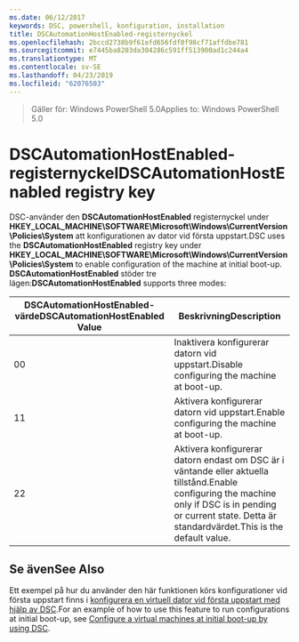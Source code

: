 ```yaml
---
ms.date: 06/12/2017
keywords: DSC, powershell, konfiguration, installation
title: DSCAutomationHostEnabled-registernyckel
ms.openlocfilehash: 2bccd2738b9f61efd656fdf0f98cf71affdbe781
ms.sourcegitcommit: e7445ba8203da304286c591ff513900ad1c244a4
ms.translationtype: MT
ms.contentlocale: sv-SE
ms.lasthandoff: 04/23/2019
ms.locfileid: "62076503"
---
```

><span data-ttu-id="a21b9-103">Gäller för: Windows PowerShell 5.0</span><span class="sxs-lookup"><span data-stu-id="a21b9-103">Applies to: Windows PowerShell 5.0</span></span>

# <a name="dscautomationhostenabled-registry-key"></a><span data-ttu-id="a21b9-104">DSCAutomationHostEnabled-registernyckel</span><span class="sxs-lookup"><span data-stu-id="a21b9-104">DSCAutomationHostEnabled registry key</span></span>

<span data-ttu-id="a21b9-105">DSC-använder den **DSCAutomationHostEnabled** registernyckel under **HKEY_LOCAL_MACHINE\SOFTWARE\Microsoft\Windows\CurrentVersion\Policies\System** att konfigurationen av dator vid första uppstart.</span><span class="sxs-lookup"><span data-stu-id="a21b9-105">DSC uses the **DSCAutomationHostEnabled** registry key under **HKEY_LOCAL_MACHINE\SOFTWARE\Microsoft\Windows\CurrentVersion\Policies\System** to enable configuration of the machine at initial boot-up.</span></span>
<span data-ttu-id="a21b9-106">**DSCAutomationHostEnabled** stöder tre lägen:</span><span class="sxs-lookup"><span data-stu-id="a21b9-106">**DSCAutomationHostEnabled** supports three modes:</span></span>

|  <span data-ttu-id="a21b9-107">DSCAutomationHostEnabled-värde</span><span class="sxs-lookup"><span data-stu-id="a21b9-107">DSCAutomationHostEnabled Value</span></span>  |  <span data-ttu-id="a21b9-108">Beskrivning</span><span class="sxs-lookup"><span data-stu-id="a21b9-108">Description</span></span>   |
|---|---|
<span data-ttu-id="a21b9-109">0</span><span class="sxs-lookup"><span data-stu-id="a21b9-109">0</span></span> | <span data-ttu-id="a21b9-110">Inaktivera konfigurerar datorn vid uppstart.</span><span class="sxs-lookup"><span data-stu-id="a21b9-110">Disable configuring the machine at boot-up.</span></span> |
<span data-ttu-id="a21b9-111">1</span><span class="sxs-lookup"><span data-stu-id="a21b9-111">1</span></span> | <span data-ttu-id="a21b9-112">Aktivera konfigurerar datorn vid uppstart.</span><span class="sxs-lookup"><span data-stu-id="a21b9-112">Enable configuring the machine at boot-up.</span></span> |
<span data-ttu-id="a21b9-113">2</span><span class="sxs-lookup"><span data-stu-id="a21b9-113">2</span></span> | <span data-ttu-id="a21b9-114">Aktivera konfigurerar datorn endast om DSC är i väntande eller aktuella tillstånd.</span><span class="sxs-lookup"><span data-stu-id="a21b9-114">Enable configuring the machine only if DSC is in pending or current state.</span></span> <span data-ttu-id="a21b9-115">Detta är standardvärdet.</span><span class="sxs-lookup"><span data-stu-id="a21b9-115">This is the default value.</span></span> |

## <a name="see-also"></a><span data-ttu-id="a21b9-116">Se även</span><span class="sxs-lookup"><span data-stu-id="a21b9-116">See Also</span></span>

<span data-ttu-id="a21b9-117">Ett exempel på hur du använder den här funktionen körs konfigurationer vid första uppstart finns i [konfigurera en virtuell dator vid första uppstart med hjälp av DSC](bootstrapDsc.md).</span><span class="sxs-lookup"><span data-stu-id="a21b9-117">For an example of how to use this feature to run configurations at initial boot-up, see [Configure a virtual machines at initial boot-up by using DSC](bootstrapDsc.md).</span></span>
